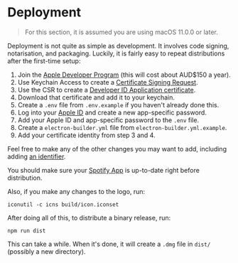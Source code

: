 # Deployment

> For this section, it is assumed you are using macOS 11.0.0 or later.

Deployment is not quite as simple as development. It involves code signing, notarisation, and packaging. Luckily, it is
fairly easy to repeat distributions after the first-time setup:

1. Join the [Apple Developer Program][apple-developer-program] (this will cost about AUD$150 a year).
2. Use Keychain Access to create a [Certificate Signing Request][csr-apple].
3. Use the CSR to create a [Developer ID Application certificate][certificate-create-apple].
4. Download that certificate and add it to your keychain.
5. Create a `.env` file from `.env.example` if you haven't already done this.
6. Log into your [Apple ID][apple-id] and create a new app-specific password.
7. Add your Apple ID and app-specific password to the `.env` file.
8. Create a `electron-builder.yml` file from `electron-builder.yml.example`.
9. Add your certificate identity from step 3 and 4.

Feel free to make any of the other changes you may want to add, including adding [an identifier][apple-app-identifier].

You should make sure your [Spotify App][spotify-developers] is up-to-date right before distribution.

Also, if you make any changes to the logo, run:

```
iconutil -c icns build/icon.iconset
```

After doing all of this, to distribute a binary release, run:

```
npm run dist
```

This can take a while. When it's done, it will create a `.dmg` file in `dist/` (possibly a new directory).

[apple-developer-program]:  https://developer.apple.com/programs/
[csr-apple]:                https://help.apple.com/developer-account/#/devbfa00fef7
[certificate-create-apple]: https://help.apple.com/developer-account/#/dev04fd06d56
[spotify-developers]:       https://developer.spotify.com/
[apple-id]:                 https://appleid.apple.com/account/manage
[apple-app-identifier]:     https://developer.apple.com/account/resources/identifiers/list
